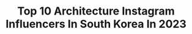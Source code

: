 ---
title: Top 10 Architecture Instagram Influencers In South Korea In 2023
description: >-
  Find top architecture Instagram influencers in South Korea in 2023. Most popular hashtags: #architecture #portrait #landscapephotography #architecturesketch.
platform: Instagram
hits: 13
text_top: See the best Instagram profiles on inBeat.
text_bottom: inBeat holds 13 Instagram influencers like this in South Korea for you to connect with.
profiles:
  - username: "korea_magichour"
    fullname: >-
      LHW
    bio: >-
      Darkness and Light 🇰🇷 노래하는아이(NOAH) Photography Urban&Architecture Nature&Landscapes
    location: "South Korea"
    followers: 11809
    engagement: 1221
    commentsToLikes: 0.023751
    id: ck0w30ncnr1be0i19581o4wga
    verified: false
    hashtags: "#gt, #2021, #weddingday"
  - username: "rafa__jang"
    fullname: >-
      sanghoon Jang
    bio: >-
      Lentomaforte seoul @lentomaforte_official @lmf__official
    location: "South Korea"
    followers: 10714
    engagement: 279
    commentsToLikes: 0.015346
    id: ck5cb3frpenpm0i11ly154m3k
    verified: false
    hashtags: "#blue, #navy, #art, #architecture"
  - username: "i_am_yeono"
    fullname: >-
      정연석
    bio: >-
      architect, sketcher, writer, city traveler <기억이 머무는 풍경> <서울을 걷다> 저자
    location: "South Korea"
    followers: 28406
    engagement: 642
    commentsToLikes: 0.028479
    id: ckf5mnhtwumoh0j23vqdaz0se
    verified: false
    hashtags: "#seoulsketch, #penillustration, #architecturedrawing, #seouldrawing"
  - username: "hwanghwoo"
    fullname: >-
      jhj
    bio: >-
      #엄마와딸 이 함께 가꾸는 인스타!🍰🍔☕ #맛집탐방 은 주로 엄마가...🍱🍣😋ㅋㅋ 직접 방문해서 직접 맛보고 직접 찍은 사진만 포스팅하는 리얼 인스타⭐🌠 #여행 #그림 #맛있는음식 #애완동물을사랑하는친구와의소통환영! #좋아요선팔=맞팔 소통없는 유령정리중...^^
    location: "South Korea"
    followers: 25480
    engagement: 452
    commentsToLikes: 0.037645
    id: ckaoumb5z0w8e0i78l45esw54
    verified: false
    hashtags: "#view, #landscape, #architecture, #work"
  - username: "cameron_chafin"
    fullname: >-
      Cameron Chafin 카메론
    bio: >-
      Seoul, South Korea 🇰🇷📍
    location: "South Korea"
    followers: 9718
    engagement: 1027
    commentsToLikes: 0.026056
    id: ckap2zekn0z640i78c2zigvle
    verified: false
    hashtags: "#sublimestreet, #seoulmate, #rawurbanshots, #photographylife"
  - username: "sketch_forum"
    fullname: >-
      Sketcher/Architect/Instructor
    bio: >-
      현대건설 건축설계실/삼성그룹/JAD근무 [감성스케치 스튜디오]운영중 스케치 시연 리얼레슨 📽 YouTube ▶️sketch_forum 어반,건축,실내스케치 관련 상담문의:DM <프리핸드스케치> 출간 <프로페셔널 스케치> 출간 www.class101.net 동영상 강좌
    location: "South Korea"
    followers: 56502
    engagement: 428
    commentsToLikes: 0.009956
    id: ck8t46oih5ove0j78fw0iqqjz
    verified: false
    hashtags: "#arqsketch, #sketchwork, #travelsketch, #dailydrawing"
  - username: "travelwormwithabook"
    fullname: >-
      Doodoshi | 두도시
    bio: >-
      ✈︎ Who travels the world with a book ⚐ Currently based in Seoul & Tehran ♢ Tale of two cities + travelling ♢ 두 도시 이야기 + 세계여행 이야기
    location: "South Korea"
    followers: 2637
    engagement: 2347
    commentsToLikes: 0.055547
    id: ck5ztewq709yp0i14mc71o9l0
    verified: false
    hashtags: "#travelworm, #biei, #turkeytrip, #japantrip"
  - username: "eq_1337"
    fullname: >-
      ふろーずんよーぐるとぉ
    bio: >-
      ㅤㅤㅤㅤㅤㅤㅤㅤㅤㅤㅤㅤㅤ Tokyoㅤㅤㅤㅤㅤ Medical Student ㅤㅤㅤㅤㅤㅤㅤㅤㅤㅤㅤㅤ
    location: "South Korea"
    followers: 5432
    engagement: 404
    commentsToLikes: 0.007330
    id: ck0w6xe7yapp50i19gfwtgf8e
    verified: false
    hashtags: "#rickowens, #portraitphotography, #portraitmodel, #maisonmargiela"
  - username: "ssang.nyc"
    fullname: >-
      SangHee 🐰💕
    bio: >-
      #NYC Life ❤️ 🏝 Next 🔜 #Tulum 👩🏻‍💻 Sr. Digital Designer @bloomingdales 📸 #Photographer • 🍕#Foodie • ✈️ #Traveler 🇺🇸🇰🇷 LA/Seoul 💌 ssang.nyc@gmail.com
    location: "South Korea"
    followers: 27644
    engagement: 506
    commentsToLikes: 0.017940
    id: ck15tyxf1kl9y0i198b4orb5m
    verified: false
    hashtags: "#swimsuits, #modeling, #puntacana, #paradise"
  - username: "snowcake4"
    fullname: >-
      snowcake
    bio: >-
      🌸소풍가서 사진찍기🌸 🚫사진 도용,2차가공,불펌금지 . 직접 찍은 사진에 달콤함을 더하고싶어 편집과 보정을 하기도 합니다~ 🌸⭐🌈🌙💗 . 언팔 슬퍼요😢 사진소통 좋아요💖 맞팔 원하실땐 댓글,DM주세요~😊
    location: "South Korea"
    followers: 5274
    engagement: 1555
    commentsToLikes: 0.070735
    id: ckap0f19upzrw0i78f5ymcbvl
    verified: false
    hashtags: "#vintagecafe, #interior, #coffeeshop, #phonephotography"
---